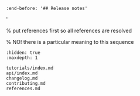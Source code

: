 ```{include} ../README.md
:end-before: '## Release notes'
```

<!-- ::::{grid} 1 2 3 3
:gutter: 2

:::{grid-item-card} Installation {octicon}`plug;1em;`
:link: installation
:link-type: doc

New to *scanpy*? Check out the installation guide.
:::

:::{grid-item-card} Tutorials {octicon}`play;1em;`
:link: tutorials/index
:link-type: doc

The tutorials walk you through real-world applications of scanpy.
:::

:::{grid-item-card} API reference {octicon}`book;1em;`
:link: api/index
:link-type: doc

The API reference contains a detailed description of
the scanpy API.
:::

:::{grid-item-card} Discussion {octicon}`megaphone;1em;`
:link: https://discourse.scverse.org

Need help? Reach out on our forum to get your questions answered!
:::

:::{grid-item-card} GitHub {octicon}`mark-github;1em;`
:link: https://github.com/scverse/scanpy

Find a bug? Interested in improving scanpy? Checkout our GitHub for the latest developments.
:::
:::: -->

<!-- **Other resources**

* Follow changes in the {ref}`release notes <release-notes>`.
* Find tools that harmonize well with anndata & Scanpy at [scverse.org/packages/](https://scverse.org/packages/)
* Check out our {ref}`contribution guide <contribution-guide>` for development practices.
* Consider citing [Genome Biology (2018)] along with original {doc}`references <references>`. -->

<!-- ## News

```{include} news.md
:start-after: '<!-- marker: after prelude -->'
<!-- :end-before: 'marker: before old news' -->
<!-- ``` -->

<!-- {ref}`(past news) <News>` -->

% put references first so all references are resolved

% NO! there is a particular meaning to this sequence

```{toctree}
:hidden: true
:maxdepth: 1

tutorials/index.md
api/index.md
changelog.md
contributing.md
references.md

```

[contribution guide]: dev/index.md
[genome biology (2018)]: https://doi.org/10.1186/s13059-017-1382-0
[github]: https://github.com/scverse/scanpy
